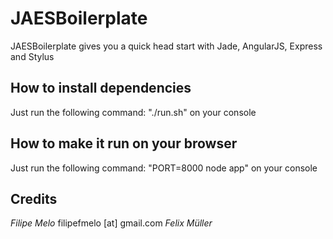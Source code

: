 # JAESBoilerplate

JAESBoilerplate gives you a quick head start with Jade, AngularJS, Express and Stylus

## How to install dependencies

Just run the following command: "./run.sh" on your console

## How to make it run on your browser

Just run the following command: "PORT=8000 node app" on your console

## Credits
*Filipe Melo* filipefmelo [at] gmail.com
*Felix Müller* 
